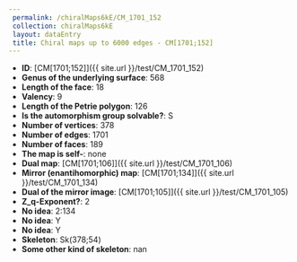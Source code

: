 ```yaml
--- 
 permalink: /chiralMaps6kE/CM_1701_152 
 collection: chiralMaps6kE
 layout: dataEntry
 title: Chiral maps up to 6000 edges - CM[1701;152]
---
```


- **ID**: [CM[1701;152]]({{ site.url }}/test/CM_1701_152)
- **Genus of the underlying surface**: 568
- **Length of the face**: 18
- **Valency**: 9
- **Length of the Petrie polygon**: 126
- **Is the automorphism group solvable?**: S
- **Number of vertices**: 378
- **Number of edges**: 1701
- **Number of faces**: 189
- **The map is self-**: none
- **Dual map**: [CM[1701;106]]({{ site.url }}/test/CM_1701_106)
- **Mirror (enantihomorphic) map**: [CM[1701;134]]({{ site.url }}/test/CM_1701_134)
- **Dual of the mirror image**: [CM[1701;105]]({{ site.url }}/test/CM_1701_105)
- **Z_q-Exponent?**: 2
- **No idea**:  2:134
- **No idea**: Y
- **No idea**: Y
- **Skeleton**: Sk(378;54)
- **Some other kind of skeleton**: nan

